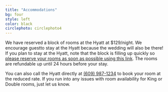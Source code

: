 ```yaml
---
title: "Accommodations"
bg: four
style: left
color: black
circlephoto: circlephoto4
---
```

We have reserved a block of rooms at the Hyatt at $129/night. We encourage guestto stay at the Hyatt because the wedding will also be there! If you plan to stay at the Hyatt, note that the block is filling up quickly so [please reserve your rooms as soon as possible using this link](https://aws.passkey.com/go/kaufmannathanson). The rooms are refundable up until 24 hours before your stay.

You can also call the Hyatt directly at <a href="tel:609-987-1234">(609) 987-1234</a> to book your room at the reduced rate. If you run into any issues with room availability for King or Double rooms, just let us know.
